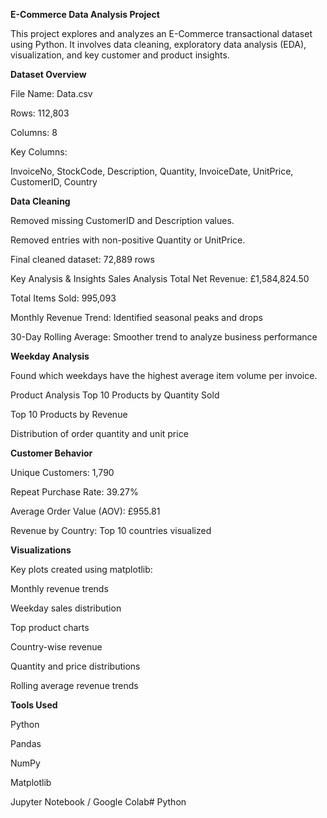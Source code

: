 **E-Commerce Data Analysis Project**

This project explores and analyzes an E-Commerce transactional dataset using Python. It involves data cleaning, exploratory data analysis (EDA), visualization, and key customer and product insights.

**Dataset Overview**

File Name: Data.csv

Rows: 112,803

Columns: 8

Key Columns:

InvoiceNo, StockCode, Description, Quantity, InvoiceDate, UnitPrice, CustomerID, Country

**Data Cleaning**

Removed missing CustomerID and Description values.

Removed entries with non-positive Quantity or UnitPrice.

Final cleaned dataset: 72,889 rows

Key Analysis & Insights
Sales Analysis
Total Net Revenue: £1,584,824.50

Total Items Sold: 995,093

Monthly Revenue Trend: Identified seasonal peaks and drops

30-Day Rolling Average: Smoother trend to analyze business performance

**Weekday Analysis**

Found which weekdays have the highest average item volume per invoice.

Product Analysis
Top 10 Products by Quantity Sold

Top 10 Products by Revenue

Distribution of order quantity and unit price

**Customer Behavior**

Unique Customers: 1,790

Repeat Purchase Rate: 39.27%

Average Order Value (AOV): £955.81

Revenue by Country: Top 10 countries visualized

**Visualizations**

Key plots created using matplotlib:

Monthly revenue trends

Weekday sales distribution

Top product charts

Country-wise revenue

Quantity and price distributions

Rolling average revenue trends

**Tools Used**

Python

Pandas

NumPy

Matplotlib

Jupyter Notebook / Google Colab# Python
